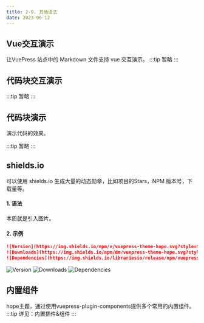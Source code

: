 ```yaml
---
title: 2-9. 其他语法
date: 2023-06-12
---
```


## Vue交互演示
让VuePress 站点中的 Markdown 文件支持 vue 交互演示。
:::tip
暂略
:::

## 代码块交互演示
:::tip
暂略
:::

## 代码块演示
演示代码的效果。

:::tip
暂略
:::

## shields.io
可以使用 shields.io 生成大量的动态勋章，比如项目的Stars，NPM 版本号，下载量等。

#### 1. 语法
本质就是引入图片。

#### 2. 示例
```md
![Version](https://img.shields.io/npm/v/vuepress-theme-hope.svg?style=flat-square&logo=npm)
![Downloads](https://img.shields.io/npm/dm/vuepress-theme-hope.svg?style=flat-square&logo=npm)
![Dependencies](https://img.shields.io/librariesio/release/npm/vuepress-theme-hope?style=flat-square)

```

![Version](https://img.shields.io/npm/v/vuepress-theme-hope.svg?style=flat-square&logo=npm)
![Downloads](https://img.shields.io/npm/dm/vuepress-theme-hope.svg?style=flat-square&logo=npm)
![Dependencies](https://img.shields.io/librariesio/release/npm/vuepress-theme-hope?style=flat-square)

## 内置组件
hope主题，通过使用vuepress-plugin-components提供多个常用的内置组件。
:::tip
详见：内置插件&组件
:::


